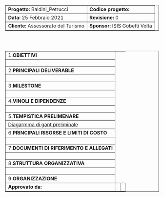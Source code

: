 <!DOCTYPE html>
<html>
    <head>
    </head>
    <body>
        <form>
            <table border='1'>
                <tr><td><b>Progetto:</b> Baldini_Petrucci</td> <td><b>Codice progetto:</b></td></tr>
                <tr><td><b>Data:</b> 25 Febbraio 2021</td> <td><b>Revisione:</b> 0</td></tr>
                <tr><td><b>Cliente:</b> Assessorato del Turismo</td> <td><b>Sponsor:</b> ISIS Gobetti Volta</td></tr>
            </table>
        </form>
    <br>
    <br>
        <form>
            <table border='1'>
                    <tr><td>1.<b>OBIETTIVI</b></td></tr>
                    <tr><td>
                        <p> </p>
                    </td></tr>
                    <tr><td>2.<b>PRINCIPALI DELIVERABLE</b></td></tr>
                    <tr><td>
                        <p> </p>
                    </td></tr>
                    <tr><td>3.<b>MILESTONE</b></td></tr>
                    <tr><td>
                        <p> </p>
                    </td></tr>
                    <tr><td>4.<b>VINOLI E DIPENDENZE</b></td></tr>
                    <tr><td>
                        <p> </p>
                    </td></tr>
                    <tr><td>5.<b>TEMPISTICA PRELIMENARE</b></td></tr>
                    <tr><td>
                        <a href='index.html'>Diagarmma di gant preliminale</a>
                    </td></tr>
                    <tr><td>6.<b>PRINCIPALI RISORSE E LIMITI DI COSTO</b></td></tr>
                    <tr><td>
                        <p> </p>
                    </td></tr>
                    <tr><td>7.<b>DOCUMENTI DI RIFERIMENTO E ALLEGATI</b></td></tr>
                    <tr><td>
                        <p> </p>
                    </td></tr>
                    <tr><td>8.<b>STRUTTURA ORGANIZZATIVA</b></td></tr>
                    <tr><td>
                        <p> </p>
                    </td></tr>
                    <tr><td>9.<b>ORGANIZZAZIONE</b></td></tr>
                    <tr><td><b>Approvato da:</b></td> <td></td> <td></td></tr>
            </table>
        </form>
    </body>
</html>
